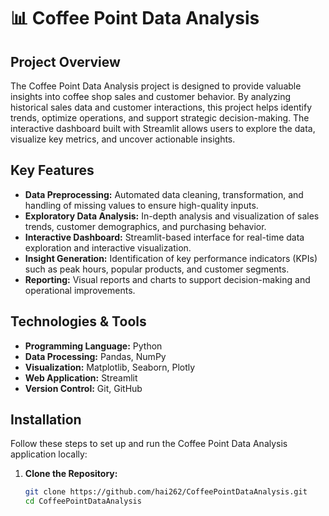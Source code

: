 # 📊 Coffee Point Data Analysis

## Project Overview
The Coffee Point Data Analysis project is designed to provide valuable insights into coffee shop sales and customer behavior. By analyzing historical sales data and customer interactions, this project helps identify trends, optimize operations, and support strategic decision-making. The interactive dashboard built with Streamlit allows users to explore the data, visualize key metrics, and uncover actionable insights.

## Key Features
- **Data Preprocessing:** Automated data cleaning, transformation, and handling of missing values to ensure high-quality inputs.
- **Exploratory Data Analysis:** In-depth analysis and visualization of sales trends, customer demographics, and purchasing behavior.
- **Interactive Dashboard:** Streamlit-based interface for real-time data exploration and interactive visualization.
- **Insight Generation:** Identification of key performance indicators (KPIs) such as peak hours, popular products, and customer segments.
- **Reporting:** Visual reports and charts to support decision-making and operational improvements.

## Technologies & Tools
- **Programming Language:** Python
- **Data Processing:** Pandas, NumPy
- **Visualization:** Matplotlib, Seaborn, Plotly
- **Web Application:** Streamlit
- **Version Control:** Git, GitHub

## Installation
Follow these steps to set up and run the Coffee Point Data Analysis application locally:

1. **Clone the Repository:**
   ```bash
   git clone https://github.com/hai262/CoffeePointDataAnalysis.git
   cd CoffeePointDataAnalysis
